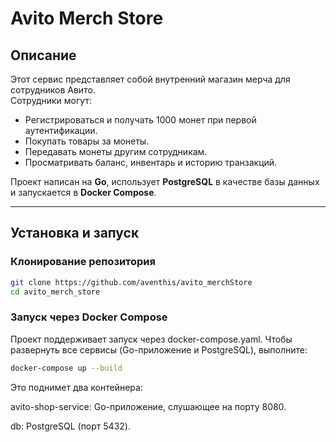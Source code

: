 # Avito Merch Store

## Описание
Этот сервис представляет собой внутренний магазин мерча для сотрудников Авито.  
Сотрудники могут:
- Регистрироваться и получать 1000 монет при первой аутентификации.
- Покупать товары за монеты.
- Передавать монеты другим сотрудникам.
- Просматривать баланс, инвентарь и историю транзакций.

Проект написан на **Go**, использует **PostgreSQL** в качестве базы данных и запускается в **Docker Compose**.

---

## Установка и запуск

### Клонирование репозитория
```sh
git clone https://github.com/aventhis/avito_merchStore
cd avito_merch_store
```
### Запуск через Docker Compose

Проект поддерживает запуск через docker-compose.yaml. 
Чтобы развернуть все сервисы (Go-приложение и PostgreSQL), выполните:
```sh
docker-compose up --build
```

Это поднимет два контейнера:

avito-shop-service: Go-приложение, слушающее на порту 8080. 

db: PostgreSQL (порт 5432).
